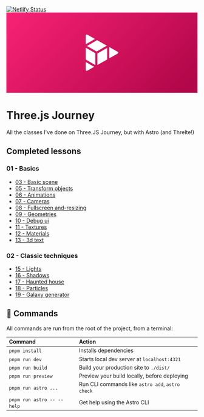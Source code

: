 
[![Netlify Status](https://api.netlify.com/api/v1/badges/a8ea1771-b61c-46bd-81d5-4baf212a2c4e/deploy-status)](https://app.netlify.com/sites/stirring-biscochitos-671765/deploys)
![Header](src/assets/header.png)

# Three.js Journey
All the classes I've done on Three.JS Journey, but with Astro (and Threlte!)

## Completed lessons
### 01 - Basics
 - [03 - Basic scene](https://threejs.hnrq.dev/01-basics/03-basic-scene)
 - [05 - Transform objects](https://threejs.hnrq.dev/01-basics/05-transform-objects)
 - [06 - Animations](https://threejs.hnrq.dev/01-basics/06-animations)
 - [07 - Cameras](https://threejs.hnrq.dev/01-basics/07-cameras)
 - [08 - Fullscreen and-resizing](https://threejs.hnrq.dev/01-basics/08-fullscreen-and-resizing)
 - [09 - Geometries](https://threejs.hnrq.dev/01-basics/09-geometries)
 - [10 - Debug ui](https://threejs.hnrq.dev/01-basics/10-debug-ui)
 - [11 - Textures](https://threejs.hnrq.dev/01-basics/11-textures)
 - [12 - Materials](https://threejs.hnrq.dev/01-basics/12-materials)
 - [13 - 3d text](https://threejs.hnrq.dev/01-basics/13-3d-text)


### 02 - Classic techniques
 - [15 - Lights](https://threejs.hnrq.dev/02-classic-techniques/15-lights)
 - [16 - Shadows](https://threejs.hnrq.dev/02-classic-techniques/16-shadows)
 - [17 - Haunted house](https://threejs.hnrq.dev/02-classic-techniques/17-haunted-house)
 - [18 - Particles](https://threejs.hnrq.dev/02-classic-techniques/18-particles)
 - [19 - Galaxy generator](https://threejs.hnrq.dev/02-classic-techniques/19-galaxy-generator)


## 🧞 Commands

All commands are run from the root of the project, from a terminal:

| Command                      | Action                                               |
| :--------------------------- | :--------------------------------------------------- |
| `pnpm install`             | Installs dependencies                                |
| `pnpm run dev`             | Starts local dev server at `localhost:4321`        |
| `pnpm run build`           | Build your production site to `./dist/`            |
| `pnpm run preview`         | Preview your build locally, before deploying         |
| `pnpm run astro ...`       | Run CLI commands like `astro add`, `astro check` |
| `pnpm run astro -- --help` | Get help using the Astro CLI                         |
